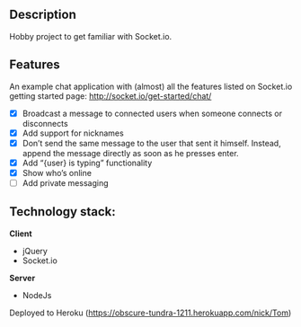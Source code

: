 ## Description
Hobby project to get familiar with Socket.io.


## Features
An example chat application with (almost) all the features listed on Socket.io getting started page:
http://socket.io/get-started/chat/
- [x] Broadcast a message to connected users when someone connects or disconnects
- [x] Add support for nicknames
- [x] Don’t send the same message to the user that sent it himself. Instead, append the message directly as soon as he presses enter.
- [x] Add “{user} is typing” functionality
- [x] Show who’s online
- [ ] Add private messaging

## Technology stack:

**Client**
* jQuery
* Socket.io

**Server**
* NodeJs

Deployed to Heroku (https://obscure-tundra-1211.herokuapp.com/nick/Tom)
